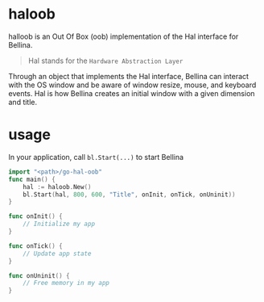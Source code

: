 # haloob
halloob is an Out Of Box (oob) implementation of the Hal interface for Bellina.

> Hal stands for the `Hardware Abstraction Layer`

Through an object that implements the Hal interface, Bellina can interact with the OS window and be aware of window resize, mouse, and keyboard events.
Hal is how Bellina creates an initial window with a given dimension and title.

# usage

In your application, call `bl.Start(...)` to start Bellina

```go
import "<path>/go-hal-oob"
func main() {
    hal := haloob.New()
    bl.Start(hal, 800, 600, "Title", onInit, onTick, onUninit))
}

func onInit() {
    // Initialize my app
}

func onTick() {
    // Update app state
}

func onUninit() {
    // Free memory in my app
}

```